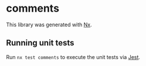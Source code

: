 # comments

This library was generated with [Nx](https://nx.dev).

## Running unit tests

Run `nx test comments` to execute the unit tests via [Jest](https://jestjs.io).
